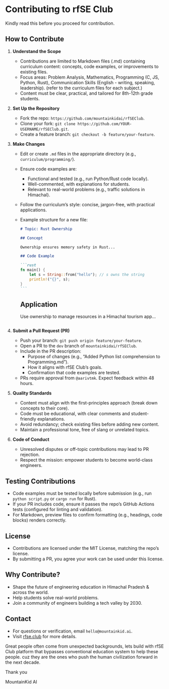 # Contributing to rfSE Club

Kindly read this before you proceed for contribution.

## How to Contribute

1. **Understand the Scope**
   - Contributions are limited to Markdown files (.md) containing curriculum content: concepts, code examples, or improvements to existing files.
   - Focus areas: Problem Analysis, Mathematics, Programming (C, JS, Python, Rust), Communication Skills (English - writing, speaking, leadership). (refer to the curriculum files for each subject.)
   - Content must be clear, practical, and tailored for 8th-12th grade students.

2. **Set Up the Repository**
   - Fork the repo: `https://github.com/mountainkidai/rfSEClub`.
   - Clone your fork: `git clone https://github.com/YOUR-USERNAME/rfSEClub.git`.
   - Create a feature branch: `git checkout -b feature/your-feature`.

3. **Make Changes**
   - Edit or create `.md` files in the appropriate directory (e.g., `curriculum/programming/`).
   - Ensure code examples are:
     - Functional and tested (e.g., run Python/Rust code locally).
     - Well-commented, with explanations for students.
     - Relevant to real-world problems (e.g., traffic solutions in Himachal).
   - Follow the curriculum’s style: concise, jargon-free, with practical applications.
   - Example structure for a new file:

     ````markdown
     # Topic: Rust Ownership

     ## Concept

     Ownership ensures memory safety in Rust...

     ## Code Example

     ```rust
     fn main() {
         let s = String::from("hello"); // s owns the string
         println!("{}", s);
     }
     ```
     ````

     ## Application

     Use ownership to manage resources in a Himachal tourism app...

     ```rust

     ```

4. **Submit a Pull Request (PR)**
   - Push your branch: `git push origin feature/your-feature`.
   - Open a PR to the `dev` branch of `mountainkidai/rfSEClub`.
   - Include in the PR description:
     - Purpose of changes (e.g., “Added Python list comprehension to Programming.md”).
     - How it aligns with rfSE Club’s goals.
     - Confirmation that code examples are tested.
   - PRs require approval from `@aarivtmk`. Expect feedback within 48 hours.

5. **Quality Standards**
   - Content must align with the first-principles approach (break down concepts to their core).
   - Code must be educational, with clear comments and student-friendly explanations.
   - Avoid redundancy; check existing files before adding new content.
   - Maintain a professional tone, free of slang or unrelated topics.

6. **Code of Conduct**
   - Unresolved disputes or off-topic contributions may lead to PR rejection.
   - Respect the mission: empower students to become world-class engineers.

## Testing Contributions

- Code examples must be tested locally before submission (e.g., run `python script.py` or `cargo run` for Rust).
- If your PR includes code, ensure it passes the repo’s GitHub Actions tests (configured for linting and validation).
- For Markdown, preview files to confirm formatting (e.g., headings, code blocks) renders correctly.

## License

- Contributions are licensed under the MIT License, matching the repo’s license.
- By submitting a PR, you agree your work can be used under this license.

## Why Contribute?

- Shape the future of engineering education in Himachal Pradesh & across the world.
- Help students solve real-world problems.
- Join a community of engineers building a tech valley by 2030.

## Contact

- For questions or verification, email `hello@mountainkid.ai`.
- Visit [rfse.club](https://www.rfse.club) for more details.

Great people often come from unexpected backgrounds, lets build with rfSE Club platform that bypasses conventional education system to help these people. cuz they are the ones who push the human civilization forward in the next decade.

Thank you

MountainKid AI
